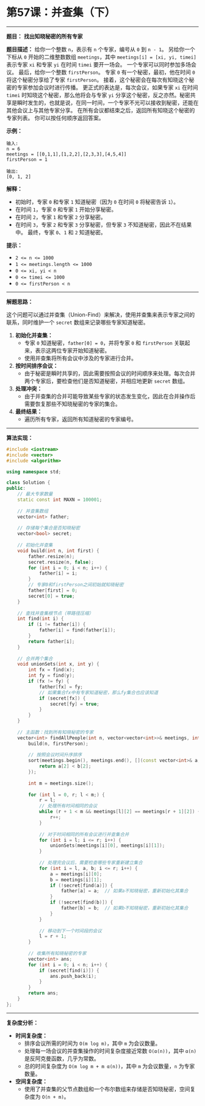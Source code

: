# 第57课：并查集（下）

------

**题目：**
 **找出知晓秘密的所有专家**

**题目描述：**
 给你一个整数 `n`，表示有 `n` 个专家，编号从 `0` 到 `n - 1`。
 另给你一个下标从 `0` 开始的二维整数数组 `meetings`，其中 `meetings[i] = [xi, yi, timei]` 表示专家 `xi` 和专家 `yi` 在时间 `timei` 要开一场会。
 一个专家可以同时参加多场会议。
 最后，给你一个整数 `firstPerson`。
 专家 `0` 有一个秘密，最初，他在时间 `0` 将这个秘密分享给了专家 `firstPerson`。
 接着，这个秘密会在每次有知晓这个秘密的专家参加会议时进行传播。
 更正式的表达是，每次会议，如果专家 `xi` 在时间 `timei` 时知晓这个秘密，那么他将会与专家 `yi` 分享这个秘密，反之亦然。秘密共享是瞬时发生的，也就是说，在同一时间，一个专家不光可以接收到秘密，还能在其他会议上与其他专家分享。
 在所有会议都结束之后，返回所有知晓这个秘密的专家列表。
 你可以按任何顺序返回答案。

**示例：**

```plaintext
输入:
n = 6
meetings = [[0,1,1],[1,2,2],[2,3,3],[4,5,4]]
firstPerson = 1

输出:
[0, 1, 2]
```

**解释：**

- 初始时，专家 `0` 和专家 `1` 知道秘密（因为 `0` 在时间 `0` 将秘密告诉 `1`）。
- 在时间 `1`，专家 `0` 和专家 `1` 开始分享秘密。
- 在时间 `2`，专家 `1` 和专家 `2` 分享秘密。
- 在时间 `3`，专家 `2` 和专家 `3` 分享秘密，但专家 `3` 不知道秘密，因此不在结果中。
   最终，专家 `0`、`1` 和 `2` 知道秘密。

**提示：**

- `2 <= n <= 1000`
- `1 <= meetings.length <= 1000`
- `0 <= xi, yi < n`
- `0 <= timei <= 1000`
- `0 <= firstPerson < n`

------

**解题思路：**

这个问题可以通过并查集（Union-Find）来解决，使用并查集来表示专家之间的联系，同时维护一个 `secret` 数组来记录哪些专家知道秘密。

1. **初始化并查集：**
   - 专家 `0` 知道秘密，`father[0] = 0`，并将专家 `0` 和 `firstPerson` 关联起来，表示这两位专家开始知道秘密。
   - 使用并查集将所有会议中涉及的专家进行合并。
2. **按时间排序会议：**
   - 由于秘密是瞬时共享的，因此需要按照会议的时间顺序来处理。每次合并两个专家后，要检查他们是否知道秘密，并相应地更新 `secret` 数组。
3. **处理冲突：**
   - 由于并查集的合并可能导致某些专家的状态发生变化，因此在合并操作后需要恢复那些不知晓秘密的专家的集合。
4. **最终结果：**
   - 遍历所有专家，返回所有知道秘密的专家编号。

------

**算法实现：**

```cpp
#include <iostream>
#include <vector>
#include <algorithm>

using namespace std;

class Solution {
public:
    // 最大专家数量
    static const int MAXN = 100001;
    
    // 并查集数组
    vector<int> father;
    
    // 存储每个集合是否知晓秘密
    vector<bool> secret;
    
    // 初始化并查集
    void build(int n, int first) {
        father.resize(n);
        secret.resize(n, false);
        for (int i = 0; i < n; i++) {
            father[i] = i;
        }
        // 专家0和firstPerson之间初始就知晓秘密
        father[first] = 0;
        secret[0] = true;
    }
    
    // 查找并查集根节点（带路径压缩）
    int find(int i) {
        if (i != father[i]) {
            father[i] = find(father[i]);
        }
        return father[i];
    }
    
    // 合并两个集合
    void unionSets(int x, int y) {
        int fx = find(x);
        int fy = find(y);
        if (fx != fy) {
            father[fx] = fy;
            // 如果集合fx中有专家知道秘密，那么fy集合也应该知道
            if (secret[fx]) {
                secret[fy] = true;
            }
        }
    }
    
    // 主函数：找到所有知晓秘密的专家
    vector<int> findAllPeople(int n, vector<vector<int>>& meetings, int firstPerson) {
        build(n, firstPerson);
        
        // 按照会议时间升序排序
        sort(meetings.begin(), meetings.end(), [](const vector<int>& a, const vector<int>& b) {
            return a[2] < b[2];
        });
        
        int m = meetings.size();
        
        for (int l = 0, r; l < m;) {
            r = l;
            // 处理所有时间相同的会议
            while (r + 1 < m && meetings[l][2] == meetings[r + 1][2]) {
                r++;
            }
            
            // 对于时间相同的所有会议进行并查集合并
            for (int i = l; i <= r; i++) {
                unionSets(meetings[i][0], meetings[i][1]);
            }
            
            // 处理完会议后，需要检查哪些专家重新建立集合
            for (int i = l, a, b; i <= r; i++) {
                a = meetings[i][0];
                b = meetings[i][1];
                if (!secret[find(a)]) {
                    father[a] = a;  // 如果a不知晓秘密，重新初始化其集合
                }
                if (!secret[find(b)]) {
                    father[b] = b;  // 如果b不知晓秘密，重新初始化其集合
                }
            }
            
            // 移动到下一个时间段的会议
            l = r + 1;
        }
        
        // 收集所有知晓秘密的专家
        vector<int> ans;
        for (int i = 0; i < n; i++) {
            if (secret[find(i)]) {
                ans.push_back(i);
            }
        }
        return ans;
    }
};
```

------

**复杂度分析：**

- **时间复杂度：**
  - 排序会议所需的时间为 `O(m log m)`，其中 `m` 为会议数量。
  - 处理每一场会议的并查集操作的时间复杂度接近常数 `O(α(n))`，其中 `α(n)` 是反阿克曼函数，几乎为常数。
  - 总的时间复杂度为 `O(m log m + m α(n))`，其中 `m` 为会议数量，`n` 为专家数量。
- **空间复杂度：**
  - 使用了并查集的父节点数组和一个布尔数组来存储是否知晓秘密，空间复杂度为 `O(n + m)`。